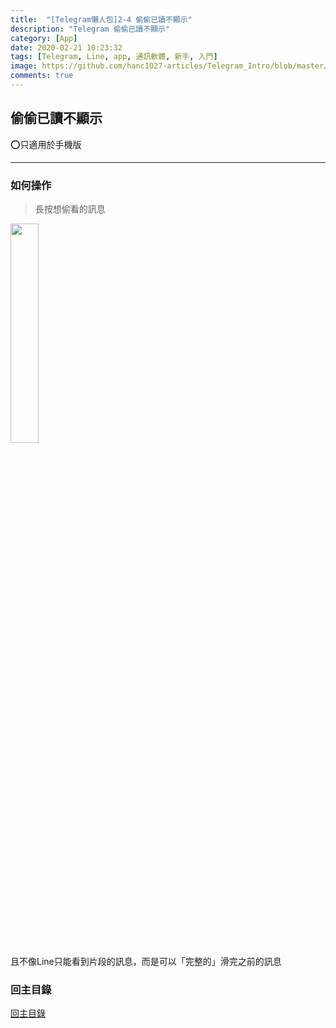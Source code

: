 ```yaml
---
title:  "[Telegram懶人包]2-4 偷偷已讀不顯示"
description: "Telegram 偷偷已讀不顯示"
category: [App]
date: 2020-02-21 10:23:32
tags: [Telegram, Line, app, 通訊軟體, 新手, 入門]
image: https://github.com/hanc1027-articles/Telegram_Intro/blob/master/Ep1%E7%92%B0%E5%A2%83%E4%BB%8B%E7%B4%B9/assets/2_4_read.gif?raw=true
comments: true
---
```



## 偷偷已讀不顯示
⭕️只適用於手機版

---

### 如何操作
> 長按想偷看的訊息  

<img src="https://github.com/hanc1027-articles/Telegram_Intro/blob/master/Ep1%E7%92%B0%E5%A2%83%E4%BB%8B%E7%B4%B9/assets/2_4_read.gif?raw=true" width="30%"><br>
且不像Line只能看到片段的訊息，而是可以「完整的」滑完之前的訊息

### 回主目錄
[回主目錄](../2020-04-29-telegram新手懶人包)